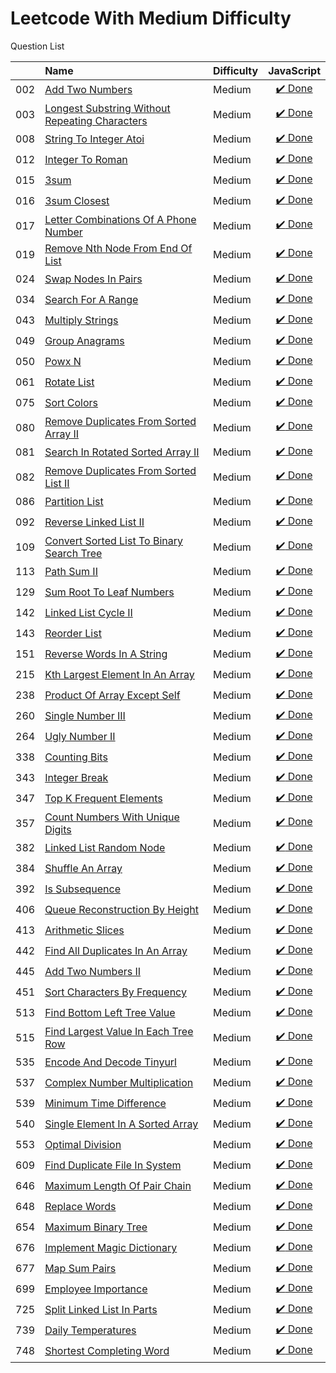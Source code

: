 # Leetcode With Medium Difficulty
Question List

| |Name|Difficulty| JavaScript |
|---|:----|:----|:---:
002|[Add Two Numbers](https://leetcode.com/problems/add-two-numbers/description/)|Medium|[:heavy_check_mark: Done](https://github.com/lon-yang/leetcode/blob/master/Medium/002_Add%20Two%20Numbers.js)
003|[Longest Substring Without Repeating Characters](https://leetcode.com/problems/longest-substring-without-repeating-characters/description/)|Medium|[:heavy_check_mark: Done](https://github.com/lon-yang/leetcode/blob/master/Medium/003_Longest%20Substring%20Without%20Repeating%20Characters.js)
008|[String To Integer Atoi](https://leetcode.com/problems/string-to-integer-atoi/description/)|Medium|[:heavy_check_mark: Done](https://github.com/lon-yang/leetcode/blob/master/Medium/008_String%20to%20Integer%20(atoi).js)
012|[Integer To Roman](https://leetcode.com/problems/integer-to-roman/description/)|Medium|[:heavy_check_mark: Done](https://github.com/lon-yang/leetcode/blob/master/Medium/012_Integer%20to%20Roman.js)
015|[3sum](https://leetcode.com/problems/3sum/description/)|Medium|[:heavy_check_mark: Done](https://github.com/lon-yang/leetcode/blob/master/Medium/015_3Sum.js)
016|[3sum Closest](https://leetcode.com/problems/3sum-closest/description/)|Medium|[:heavy_check_mark: Done](https://github.com/lon-yang/leetcode/blob/master/Medium/016_3Sum%20Closest.js)
017|[Letter Combinations Of A Phone Number](https://leetcode.com/problems/letter-combinations-of-a-phone-number/description/)|Medium|[:heavy_check_mark: Done](https://github.com/lon-yang/leetcode/blob/master/Medium/017_Letter%20Combinations%20of%20a%20Phone%20Number.js)
019|[Remove Nth Node From End Of List](https://leetcode.com/problems/remove-nth-node-from-end-of-list/description/)|Medium|[:heavy_check_mark: Done](https://github.com/lon-yang/leetcode/blob/master/Medium/019_Remove%20Nth%20Node%20From%20End%20of%20List.js)
024|[Swap Nodes In Pairs](https://leetcode.com/problems/swap-nodes-in-pairs/description/)|Medium|[:heavy_check_mark: Done](https://github.com/lon-yang/leetcode/blob/master/Medium/024_Swap%20Nodes%20in%20Pairs.js)
034|[Search For A Range](https://leetcode.com/problems/search-for-a-range/description/)|Medium|[:heavy_check_mark: Done](https://github.com/lon-yang/leetcode/blob/master/Medium/034_Search%20for%20a%20Range.js)
043|[Multiply Strings](https://leetcode.com/problems/multiply-strings/description/)|Medium|[:heavy_check_mark: Done](https://github.com/lon-yang/leetcode/blob/master/Medium/043_Multiply%20Strings.js)
049|[Group Anagrams](https://leetcode.com/problems/group-anagrams/description/)|Medium|[:heavy_check_mark: Done](https://github.com/lon-yang/leetcode/blob/master/Medium/049_Group%20Anagrams.js)
050|[Powx N](https://leetcode.com/problems/powx-n/description/)|Medium|[:heavy_check_mark: Done](https://github.com/lon-yang/leetcode/blob/master/Medium/050_Pow(x%2C%20n).js)
061|[Rotate List](https://leetcode.com/problems/rotate-list/description/)|Medium|[:heavy_check_mark: Done](https://github.com/lon-yang/leetcode/blob/master/Medium/061_Rotate%20List.js)
075|[Sort Colors](https://leetcode.com/problems/sort-colors/description/)|Medium|[:heavy_check_mark: Done](https://github.com/lon-yang/leetcode/blob/master/Medium/075_Sort%20Colors.js)
080|[Remove Duplicates From Sorted Array II](https://leetcode.com/problems/remove-duplicates-from-sorted-array-ii/description/)|Medium|[:heavy_check_mark: Done](https://github.com/lon-yang/leetcode/blob/master/Medium/080_Remove%20Duplicates%20from%20Sorted%20Array%20II.js)
081|[Search In Rotated Sorted Array II](https://leetcode.com/problems/search-in-rotated-sorted-array-ii/description/)|Medium|[:heavy_check_mark: Done](https://github.com/lon-yang/leetcode/blob/master/Medium/081_Search%20in%20Rotated%20Sorted%20Array%20II.js)
082|[Remove Duplicates From Sorted List II](https://leetcode.com/problems/remove-duplicates-from-sorted-list-ii/description/)|Medium|[:heavy_check_mark: Done](https://github.com/lon-yang/leetcode/blob/master/Medium/082_Remove%20Duplicates%20from%20Sorted%20List%20II.js)
086|[Partition List](https://leetcode.com/problems/partition-list/description/)|Medium|[:heavy_check_mark: Done](https://github.com/lon-yang/leetcode/blob/master/Medium/086_Partition%20List.js)
092|[Reverse Linked List II](https://leetcode.com/problems/reverse-linked-list-ii/description/)|Medium|[:heavy_check_mark: Done](https://github.com/lon-yang/leetcode/blob/master/Medium/092_Reverse%20Linked%20List%20II.js)
109|[Convert Sorted List To Binary Search Tree](https://leetcode.com/problems/convert-sorted-list-to-binary-search-tree/description/)|Medium|[:heavy_check_mark: Done](https://github.com/lon-yang/leetcode/blob/master/Medium/109_Convert%20Sorted%20List%20to%20Binary%20Search%20Tree.js)
113|[Path Sum II](https://leetcode.com/problems/path-sum-ii/description/)|Medium|[:heavy_check_mark: Done](https://github.com/lon-yang/leetcode/blob/master/Medium/113_Path%20Sum%20II.js)
129|[Sum Root To Leaf Numbers](https://leetcode.com/problems/sum-root-to-leaf-numbers/description/)|Medium|[:heavy_check_mark: Done](https://github.com/lon-yang/leetcode/blob/master/Medium/129_Sum%20Root%20to%20Leaf%20Numbers.js)
142|[Linked List Cycle II](https://leetcode.com/problems/linked-list-cycle-ii/description/)|Medium|[:heavy_check_mark: Done](https://github.com/lon-yang/leetcode/blob/master/Medium/142_Linked%20List%20Cycle%20II.js)
143|[Reorder List](https://leetcode.com/problems/reorder-list/description/)|Medium|[:heavy_check_mark: Done](https://github.com/lon-yang/leetcode/blob/master/Medium/143_Reorder%20List.js)
151|[Reverse Words In A String](https://leetcode.com/problems/reverse-words-in-a-string/description/)|Medium|[:heavy_check_mark: Done](https://github.com/lon-yang/leetcode/blob/master/Medium/151_Reverse%20Words%20in%20a%20String.js)
215|[Kth Largest Element In An Array](https://leetcode.com/problems/kth-largest-element-in-an-array/description/)|Medium|[:heavy_check_mark: Done](https://github.com/lon-yang/leetcode/blob/master/Medium/215_Kth%20Largest%20Element%20in%20an%20Array.js)
238|[Product Of Array Except Self](https://leetcode.com/problems/product-of-array-except-self/description/)|Medium|[:heavy_check_mark: Done](https://github.com/lon-yang/leetcode/blob/master/Medium/238_Product%20of%20Array%20Except%20Self.js)
260|[Single Number III](https://leetcode.com/problems/single-number-iii/#/description)|Medium|[:heavy_check_mark: Done](https://github.com/lon-yang/leetcode/blob/master/Medium/260_SingleNumberIII.js)
264|[Ugly Number II](https://leetcode.com/problems/ugly-number-ii/description/)|Medium|[:heavy_check_mark: Done](https://github.com/lon-yang/leetcode/blob/master/Medium/264_Ugly%20Number%20II.js)
338|[Counting Bits](https://leetcode.com/problems/counting-bits/#/description)|Medium|[:heavy_check_mark: Done](https://github.com/lon-yang/leetcode/blob/master/Medium/338_CountingBits.js)
343|[Integer Break](https://leetcode.com/problems/integer-break/description/)|Medium|[:heavy_check_mark: Done](https://github.com/lon-yang/leetcode/blob/master/Medium/343_Integer%20Break.js)
347|[Top K Frequent Elements](https://leetcode.com/problems/top-k-frequent-elements/description/)|Medium|[:heavy_check_mark: Done](https://github.com/lon-yang/leetcode/blob/master/Medium/347_Top%20K%20Frequent%20Elements.js)
357|[Count Numbers With Unique Digits](https://leetcode.com/problems/count-numbers-with-unique-digits/description/)|Medium|[:heavy_check_mark: Done](https://github.com/lon-yang/leetcode/blob/master/Medium/357_Count%20Numbers%20with%20Unique%20Digits.js)
382|[Linked List Random Node](https://leetcode.com/problems/linked-list-random-node/description/)|Medium|[:heavy_check_mark: Done](https://github.com/lon-yang/leetcode/blob/master/Medium/382_Linked%20List%20Random%20Node.js)
384|[Shuffle An Array](https://leetcode.com/problems/shuffle-an-array/description/)|Medium|[:heavy_check_mark: Done](https://github.com/lon-yang/leetcode/blob/master/Medium/384_Shuffle%20an%20Array.js)
392|[Is Subsequence](https://leetcode.com/problems/is-subsequence/description/)|Medium|[:heavy_check_mark: Done](https://github.com/lon-yang/leetcode/blob/master/Medium/392_Is%20Subsequence.js)
406|[Queue Reconstruction By Height](https://leetcode.com/problems/queue-reconstruction-by-height/description/)|Medium|[:heavy_check_mark: Done](https://github.com/lon-yang/leetcode/blob/master/Medium/406_Queue%20Reconstruction%20by%20Height.js)
413|[Arithmetic Slices](https://leetcode.com/problems/arithmetic-slices/description/)|Medium|[:heavy_check_mark: Done](https://github.com/lon-yang/leetcode/blob/master/Medium/413_Arithmetic%20Slices.js)
442|[Find All Duplicates In An Array](https://leetcode.com/problems/find-all-duplicates-in-an-array/#/description)|Medium|[:heavy_check_mark: Done](https://github.com/lon-yang/leetcode/blob/master/Medium/442_FindAllDuplicatesInAnArray.js)
445|[Add Two Numbers II](https://leetcode.com/problems/add-two-numbers-ii/description/)|Medium|[:heavy_check_mark: Done](https://github.com/lon-yang/leetcode/blob/master/Medium/445_Add%20Two%20Numbers%20II.js)
451|[Sort Characters By Frequency](https://leetcode.com/problems/sort-characters-by-frequency/description/)|Medium|[:heavy_check_mark: Done](https://github.com/lon-yang/leetcode/blob/master/Medium/451_Sort%20Characters%20By%20Frequency.js)
513|[Find Bottom Left Tree Value](https://leetcode.com/problems/find-bottom-left-tree-value/#/description)|Medium|[:heavy_check_mark: Done](https://github.com/lon-yang/leetcode/blob/master/Medium/513_FindBottomLeftTreeValue.js)
515|[Find Largest Value In Each Tree Row](https://leetcode.com/problems/find-largest-value-in-each-tree-row/#/description)|Medium|[:heavy_check_mark: Done](https://github.com/lon-yang/leetcode/blob/master/Medium/515_FindLargestValueInEachTreeRow.js)
535|[Encode And Decode Tinyurl](https://leetcode.com/problems/encode-and-decode-tinyurl/description/)|Medium|[:heavy_check_mark: Done](https://github.com/lon-yang/leetcode/blob/master/Medium/535_Encode%20and%20Decode%20TinyURL.js)
537|[Complex Number Multiplication](https://leetcode.com/problems/complex-number-multiplication/description/)|Medium|[:heavy_check_mark: Done](https://github.com/lon-yang/leetcode/blob/master/Medium/537_Complex%20Number%20Multiplication.js)
539|[Minimum Time Difference](https://leetcode.com/problems/minimum-time-difference/description/)|Medium|[:heavy_check_mark: Done](https://github.com/lon-yang/leetcode/blob/master/Medium/539_Minimum%20Time%20Difference.js)
540|[Single Element In A Sorted Array](https://leetcode.com/problems/single-element-in-a-sorted-array/#/description)|Medium|[:heavy_check_mark: Done](https://github.com/lon-yang/leetcode/blob/master/Medium/540_SingleElementInASortedArray.js)
553|[Optimal Division](https://leetcode.com/problems/optimal-division/description/)|Medium|[:heavy_check_mark: Done](https://github.com/lon-yang/leetcode/blob/master/Medium/553_Optimal%20Division.js)
609|[Find Duplicate File In System](https://leetcode.com/problems/find-duplicate-file-in-system/#/description)|Medium|[:heavy_check_mark: Done](https://github.com/lon-yang/leetcode/blob/master/Medium/609_FindDuplicateFileInSystem.js)
646|[Maximum Length Of Pair Chain](https://leetcode.com/problems/maximum-length-of-pair-chain/description/)|Medium|[:heavy_check_mark: Done](https://github.com/lon-yang/leetcode/blob/master/Medium/646_Maximum%20Length%20of%20Pair%20Chain.js)
648|[Replace Words](https://leetcode.com/problems/replace-words/#/description)|Medium|[:heavy_check_mark: Done](https://github.com/lon-yang/leetcode/blob/master/Medium/648_Replace%20Words.js)
654|[Maximum Binary Tree](https://leetcode.com/problems/maximum-binary-tree/description/)|Medium|[:heavy_check_mark: Done](https://github.com/lon-yang/leetcode/blob/master/Medium/654_Maximum%20Binary%20Tree.js)
676|[Implement Magic Dictionary](https://leetcode.com/problems/implement-magic-dictionary/description/)|Medium|[:heavy_check_mark: Done](https://github.com/lon-yang/leetcode/blob/master/Medium/676_Implement%20Magic%20Dictionary.js)
677|[Map Sum Pairs](https://leetcode.com/problems/map-sum-pairs/description/)|Medium|[:heavy_check_mark: Done](https://github.com/lon-yang/leetcode/blob/master/Medium/677_Map%20Sum%20Pairs.js)
699|[Employee Importance](https://leetcode.com/problems/employee-importance/description/)|Medium|[:heavy_check_mark: Done](https://github.com/lon-yang/leetcode/blob/master/Medium/699_Employee%20Importance.cpp)
725|[Split Linked List In Parts](https://leetcode.com/problems/split-linked-list-in-parts/description/)|Medium|[:heavy_check_mark: Done](https://github.com/lon-yang/leetcode/blob/master/Medium/725_Split%20Linked%20List%20in%20Parts.js)
739|[Daily Temperatures](https://leetcode.com/problems/daily-temperatures/description/)|Medium|[:heavy_check_mark: Done](https://github.com/lon-yang/leetcode/blob/master/Medium/739_Daily%20Temperatures.js)
748|[Shortest Completing Word](https://leetcode.com/problems/shortest-completing-word/description/)|Medium|[:heavy_check_mark: Done](https://github.com/lon-yang/leetcode/blob/master/Medium/748_Shortest%20Completing%20Word.js)